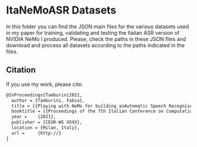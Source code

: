 # ItaNeMoASR Datasets
In this folder you can find the JSON main files for the various datasets used in my paper for training, validating and testing the Italian ASR version of NVIDIA NeMo I produced. Please, check the paths in these JSON files and download and process all datasets according to the paths indicated in the files.

## Citation

If you use my work, please cite:
```tex
@InProceedings{Tamburini2021,
  author = {Tamburini, Fabio},
  title = {{Playing with NeMo for building anAutomatic Speech Recogniser for Italian}},
  booktitle = {{Proceedings of the 7th Italian Conference on Computational Linguistics - CLIC-it 2021}},
  year = 	{2021},
  publisher = {CEUR-WS XXXX},
  location = {Milan, Italy},
  url = 	{http://}
}
```
